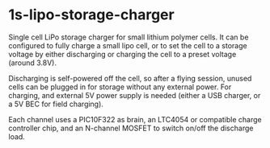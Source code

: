 # 1s-lipo-storage-charger
Single cell LiPo storage charger for small lithium polymer cells.  It can
be configured to fully charge a small lipo cell, or to set the cell to
a storage voltage by either discharging or charging the cell to a preset
voltage (around 3.8V).

Discharging is self-powered off the cell, so after a flying session, unused
cells can be plugged in for storage without any external power.  For charging,
and external 5V power supply is needed (either a USB charger, or a 5V BEC for
field charging).

Each channel uses a PIC10F322 as brain, an LTC4054 or compatible charge 
controller chip, and an N-channel MOSFET to switch on/off the discharge load.
